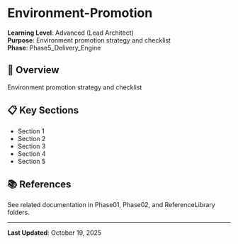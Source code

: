 # Environment-Promotion

**Learning Level**: Advanced (Lead Architect)  
**Purpose**: Environment promotion strategy and checklist  
**Phase**: Phase5_Delivery_Engine

## 🎯 Overview

Environment promotion strategy and checklist

## 📋 Key Sections

- Section 1
- Section 2
- Section 3
- Section 4
- Section 5

## 📚 References

See related documentation in Phase01, Phase02, and ReferenceLibrary folders.

---

**Last Updated**: October 19, 2025
